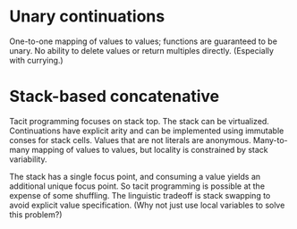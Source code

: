 # Unary continuations

One-to-one mapping of values to values; functions are guaranteed to be unary. No ability to delete values or return multiples directly. (Especially with currying.)

# Stack-based concatenative

Tacit programming focuses on stack top. The stack can be virtualized. Continuations have explicit arity and can be implemented using immutable conses for stack cells. Values that are not
literals are anonymous. Many-to-many mapping of values to values, but locality is constrained by stack variability.

The stack has a single focus point, and consuming a value yields an additional unique focus point. So tacit programming is possible at the expense of some shuffling. The linguistic tradeoff is
stack swapping to avoid explicit value specification. (Why not just use local variables to solve this problem?)